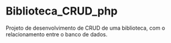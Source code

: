 # Biblioteca_CRUD_php
Projeto de desenvolvimento de CRUD de uma biblioteca, com o relacionamento entre o banco de dados.

